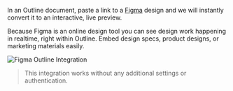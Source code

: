 In an Outline document, paste a link to a [Figma](https://figma.com) design and we will instantly convert it to an interactive, live preview.

Because Figma is an online design tool you can see design work happening in realtime, right within Outline. Embed design specs, product designs, or marketing materials easily.

![Figma Outline Integration](/images/screenshots/figma.png)

> This integration works without any additional settings or authentication.